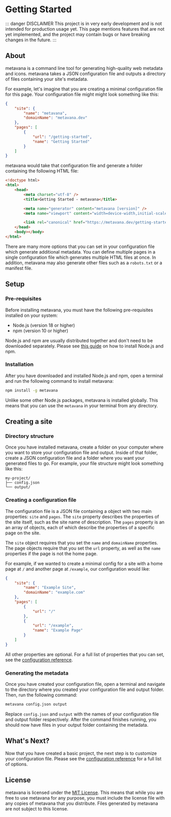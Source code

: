 # Getting Started

::: danger DISCLAIMER
This project is in very early development and is not intended for production usage yet. This page mentions features that are not yet implemented, and the project may contain bugs or have breaking changes in the future.
:::

## About

metavana is a command line tool for generating high-quality web metadata and icons. metavana takes a JSON configuration file and outputs a directory of files containing your site's metadata.

For example, let's imagine that you are creating a minimal configuration file for this page. Your configuration file might might look something like this:

```json
{
	"site": {
		"name": "metavana",
		"domainName": "metavana.dev"
	},
	"pages": [
		{
			"url": "/getting-started",
			"name": "Getting Started"
		}
	]
}
```

metavana would take that configuration file and generate a folder containing the following HTML file:

```html
<!doctype html>
<html>
	<head>
		<meta charset="utf-8" />
		<title>Getting Started - metavana</title>

		<meta name="generator" content="metavana [version]" />
		<meta name="viewport" content="width=device-width,initial-scale=1" />

		<link rel="canonical" href="https://metavana.dev/getting-started" />
	</head>
	<body></body>
</html>
```

There are many more options that you can set in your configuration file which generate additional metadata. You can define multiple pages in a single configuration file which generates multiple HTML files at once. In addition, metavana may also generate other files such as a `robots.txt` or a manifest file.

## Setup

### Pre-requisites

Before installing metavana, you must have the following pre-requisites installed on your system:

- Node.js (version 18 or higher)
- npm (version 10 or higher)

Node.js and npm are usually distributed together and don't need to be downloaded separately. Please see [this guide](https://docs.npmjs.com/downloading-and-installing-node-js-and-npm) on how to install Node.js and npm.

### Installation

After you have downloaded and installed Node.js and npm, open a terminal and run the following command to install metavana:

```bash
npm install -g metavana
```

Unlike some other Node.js packages, metavana is installed globally. This means that you can use the `metavana` in your terminal from any directory.

## Creating a site

### Directory structure

Once you have installed metavana, create a folder on your computer where you want to store your configuration file and output. Inside of that folder, create a JSON configuration file and a folder where you want your generated files to go. For example, your file structure might look something like this:

```
my-project/
├── config.json
└── output/
```

### Creating a configuration file

The configuration file is a JSON file containing a object with two main properties: `site` and `pages`. The `site` property describes the properties of the site itself, such as the site name of description. The `pages` property is an an array of objects, each of which describe the properties of a specific page on the site.

The `site` object requires that you set the `name` and `domainName` properties. The page objects require that you set the `url` property, as well as the `name` properties if the page is not the home page.

For example, if we wanted to create a minimal config for a site with a home page at `/` and another page at `/example`, our configuration would like:

```json
{
	"site": {
		"name": "Example Site",
		"domainName": "example.com"
	},
	"pages": [
		{
			"url": "/"
		},
		{
			"url": "/example",
			"name": "Example Page"
		}
	]
}
```

All other properties are optional. For a full list of properties that you can set, see the [configuration reference](/configuration-reference).

### Generating the metadata

Once you have created your configuration file, open a terminal and navigate to the directory where you created your configuration file and output folder. Then, run the following command:

```bash
metavana config.json output
```

Replace `config.json` and `output` with the names of your configuration file and output folder respectively. After the command finishes running, you should now have files in your output folder containing the metadata.

## What's Next?

Now that you have created a basic project, the next step is to customize your configuration file. Please see the [configuration reference](/configuration-reference) for a full list of options.

## License

metavana is licensed under the [MIT License](https://github.com/jlachniet/metavana/blob/main/LICENSE). This means that while you are free to use metavana for any purpose, you must include the license file with any copies of metavana that you distribute. Files generated by metavana are not subject to this license.
